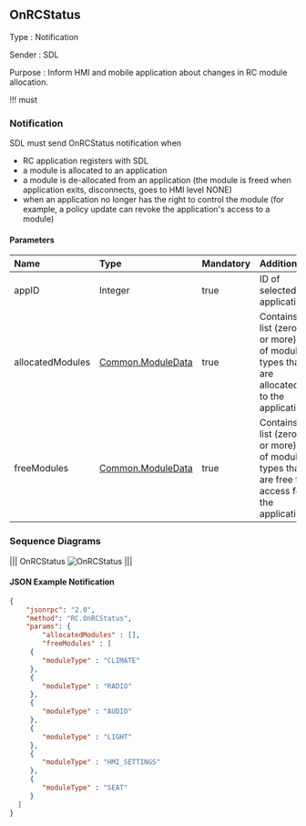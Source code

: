 ## OnRCStatus

Type
: Notification

Sender
: SDL

Purpose
: Inform HMI and mobile application about changes in RC module allocation.

!!! must


### Notification

SDL must send OnRCStatus notification when
 * RC application registers with SDL
 * a module is allocated to an application 
 * a module is de-allocated from an application (the module is freed when application exits, disconnects, goes to HMI level NONE)
 * when an application no longer has the right to control the module (for example, a policy update can revoke the application's access to a module)

#### Parameters

|Name|Type|Mandatory|Additional|
|:---|:---|:--------|:---------|
|appID|Integer|true|ID of selected application|
|allocatedModules|[Common.ModuleData](/docs/Common/Structs/index.md)|true|Contains a list (zero or more) of module types that are allocated to the application|
|freeModules|[Common.ModuleData](/docs/Common/Structs/index.md)|true|Contains a list (zero or more) of module types that are free to access for the application|

### Sequence Diagrams

|||
OnRCStatus
![OnRCStatus](assets/OnRCStatus.png)
|||

#### JSON Example Notification

```json
{
    "jsonrpc": "2.0",
    "method": "RC.OnRCStatus",
    "params": {
        "allocatedModules" : [],
        "freeModules" : [
     {
        "moduleType" : "CLIMATE"
     },
     {
        "moduleType" : "RADIO"
     },
     {
        "moduleType" : "AUDIO"
     },
     {
        "moduleType" : "LIGHT"
     },
     {
        "moduleType" : "HMI_SETTINGS"
     },
     {
        "moduleType" : "SEAT"
     }
  ]
}